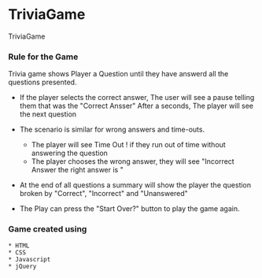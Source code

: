 # TriviaGame
TriviaGame


### Rule for the Game
Trivia game shows Player a Question until they have answerd all the questions presented.

* If the player selects the correct answer, The user will see a pause telling them that was the "Correct Ansser" After a seconds, The player will see the next question

* The scenario is similar for wrong answers and time-outs.

  * The player will see Time Out ! if they run out of time without answering the question
  * The player chooses the wrong answer, they will see "Incorrect Answer the right answer is " <Right Answer>

* At the end of all questions a summary will show the player the question broken by "Correct", "Incorrect" and "Unanswered"

* The Play can press the "Start Over?" button to play the game again.

### Game created using 

    * HTML
    * CSS
    * Javascript
    * jQuery


